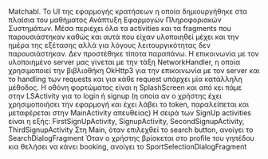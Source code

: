 Matchabl. 
Το UI της εφαρμογής κρατήσεων η οποία δημιουργήθηκε στα πλαίσια του μαθήματος 
Ανάπτυξη Εφαρμογών Πληροφοριακών Συστημάτων. 
Μέσα περιέχει όλα τα activities και τα fragments που παρουσιάστηκαν καθώς και αυτά που είχαν υλοποιηθεί 
μέχει και την ημέρα της εξέτασης αλλά για λόγους λειτουργικότητας δεν παρουσιάστηκαν. 
Δεν προστέθηκε τίποτα παραπάνω. 
Η επικοινωνία με τον υλοποιημένο server μας γίνεται με την τάξη NetworkHandler, η οποία χρησιμοποιεί την
βιβλιοθήκη OkHttp3 για την επικοινωνία με τον server και το handling των requests και για κάθε request
υπάρχει μία κατάλληλη μέθοδος. 
Η οθόνη φορτώματος είναι η SplashScreen και από κει πάμε στην LSActivity για το login ή signup (η οποία
αν ο χρήστης έχει χρησιμοποιήσει την εφαρμογή και έχει λάβει το token, παραλείπεται και μεταφέρεται 
στην MainActivity απευθείας)
Η σειρά των SignUp activities είναι η εξής: FirstSignUpActivity, SignupActivity, SecondSignupActivity, ThirdSignupActivity
Στη Main, όταν επιλεχθεί το search button, ανοίγει το SearchDialogFragment
Όταν ο χρήστης βρίσκεται στο profile του γηπέδου κια θελήσει να κάνει booking, ανοίγει το SportSelectionDialogFragment
